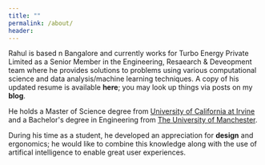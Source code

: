 ```yaml
---
title: ""
permalink: /about/
header:
---
```


Rahul is based n Bangalore and currently works for Turbo Energy Private Limited as a Senior Member in the Engineering, Resaearch & Deveopment team where he provides solutions to problems using various computational science and data analysis/machine learning techniques. A copy of his updated resume is available **here**; you may look up things via posts on my **blog**.

He holds a Master of Science degree from [University of California at Irvine](https://uci.edu/) and a Bachelor's degree in Engineering from [The University of Manchester](https://www.manchester.ac.uk/).

During his time as a student, he developed an appreciation for **design** and ergonomics; he would like to combine this knowledge along with the use of artifical intelligence to enable great user experiences. 
